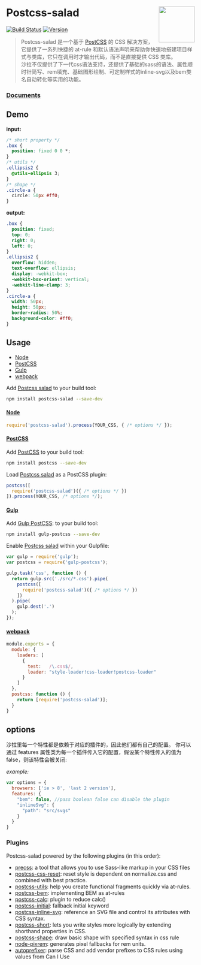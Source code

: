 # Postcss-salad <img align="right" width="96" height="96" src="https://cdn.jsdelivr.net/gh/ElemeFE/postcss-salad@master/salad-logo.svg">

[![Build Status][travis-img]][travis]
[![Version][version]](https://github.com/ElemeFE/postcss-salad/blob/master/CHANGELOG.md)

> Postcss-salad 是一个基于 <a href="http://postcss.org/">PostCSS</a> 的 CSS 解决方案，它提供了一系列快捷的 at-rule 和默认语法声明来帮助你快速地搭建项目样式与类库，它只在调用时才输出代码，而不是直接提供 CSS 类库。<br>
> 沙拉不仅提供了下一代css语法支持，还提供了基础的sass的语法、属性顺时针简写、rem填充、基础图形绘制、可定制样式的inline-svg以及bem类名自动转化等实用的功能。

### [Documents]

## Demo

**input:**
 
```css
/* short property */
.box {
  position: fixed 0 0 *;
}
/* utils */
.ellipsis2 {
  @utils-ellipsis 3;
}
/* shape */
.circle-a {
  circle: 50px #ff0;
}
```

**output:**

```css
.box {
  position: fixed;
  top: 0;
  right: 0;
  left: 0;
}
.ellipsis2 {
  overflow: hidden;
  text-overflow: ellipsis;
  display: -webkit-box;
  -webkit-box-orient: vertical;
  -webkit-line-clamp: 3;
}
.circle-a {
  width: 50px;
  height: 50px;
  border-radius: 50%;
  background-color: #ff0;
}
```

## Usage

- [Node](#node)
- [PostCSS](#postcss)
- [Gulp](#gulp)
- [webpack](#webpack)

Add [Postcss salad] to your build tool:

```bash
npm install postcss-salad --save-dev
```

#### [Node](id:Node)

```js
require('postcss-salad').process(YOUR_CSS, { /* options */ });
```

#### [PostCSS](id:a-PostCSS)

Add [PostCSS] to your build tool:

```bash
npm install postcss --save-dev
```

Load [Postcss salad] as a PostCSS plugin:

```js
postcss([
  require('postcss-salad')({ /* options */ })
]).process(YOUR_CSS, /* options */);
```

#### [Gulp](id:Gulp)

Add [Gulp PostCSS]:  to your build tool:

```bash
npm install gulp-postcss --save-dev
```

Enable [Postcss salad] within your Gulpfile:

```js
var gulp = require('gulp');
var postcss = require('gulp-postcss');

gulp.task('css', function () {
  return gulp.src('./src/*.css').pipe(
    postcss([
      require('postcss-salad')({ /* options */ })
    ])
  ).pipe(
    gulp.dest('.')
  );
});
```
#### [webpack](id:webpack)

```js
module.exports = {
  module: {
    loaders: [
      {
        test:   /\.css$/,
        loader: "style-loader!css-loader!postcss-loader"
      }
    ]
  },
  postcss: function () {
    return [require('postcss-salad')];
  }
}
```

## options

沙拉里每一个特性都是依赖于对应的插件的，因此他们都有自己的配置。 你可以通过 features 属性类为每一个插件传入它的配置，假设某个特性传入的值为false，则该特性会被关闭:

*example:*

```js
var options = {
  browsers: ['ie > 8', 'last 2 version'],
  features: {
    "bem": false, //pass boolean false can disable the plugin
    "inlineSvg": {
      "path": "src/svgs"
    }
  }
}
```


### Plugins

Postcss-salad powered by the following plugins (in this order):

- [precss]: a tool that allows you to use Sass-like markup in your CSS files
- [postcss-css-reset]: reset style is dependent on normalize.css and combined with best practice.
- [postcss-utils]: help you create functional fragments quickly via at-rules. 
- [postcss-bem]: implementing BEM as at-rules
- [postcss-calc]: plugin to reduce calc()
- [postcss-initial]: fallback initial keyword
- [postcss-inline-svg]: reference an SVG file and control its attributes with CSS syntax.
- [postcss-short]: lets you write styles more logically by extending shorthand properties in CSS.
- [postcss-shape]: draw basic shape with specified syntax in css rule
- [node-pixrem]: generates pixel fallbacks for rem units.
- [autoprefixer]: parse CSS and add vendor prefixes to CSS rules using values from Can I Use

[precss]: https://github.com/jonathantneal/precss
[postcss-css-reset]: https://npmjs.com/package/postcss-css-reset
[postcss-utils]: https://github.com/baiyaaaaa/postcss-utils
[postcss-bem]: https://github.com/ileri/postcss-bem
[postcss-calc]: https://github.com/postcss/postcss-calc
[postcss-initial]: https://github.com/maximkoretskiy/postcss-initial
[postcss-inline-svg]: https://github.com/TrySound/postcss-inline-svg
[postcss-short]: https://github.com/jonathantneal/postcss-short
[postcss-shape]: https://github.com/baiyaaaaa/postcss-shape
[node-pixrem]: https://github.com/robwierzbowski/node-pixrem
[autoprefixer]: https://github.com/postcss/autoprefixer
[Postcss salad]: https://github.com/ElemeFE/postcss-salad
[version]: https://img.shields.io/npm/v/postcss-salad.svg
[Gulp PostCSS]: https://github.com/postcss/gulp-postcss
[PostCSS]: http://postcss.org/
[travis-img]: https://travis-ci.org/ElemeFE/postcss-salad.svg
[travis]: https://travis-ci.org/ElemeFE/postcss-salad
[Documents]: http://elemefe.github.io/postcss-salad/
